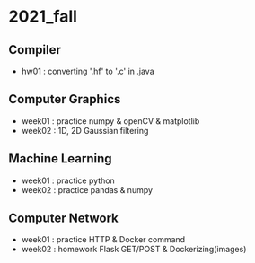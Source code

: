 # 2021_fall

## Compiler
  - hw01 : converting '.hf' to '.c' in .java

## Computer Graphics
  - week01 : practice numpy & openCV & matplotlib 
  - week02 : 1D, 2D Gaussian filtering 
  
## Machine Learning
  - week01 : practice python
  - week02 : practice pandas & numpy 
  
## Computer Network
  - week01 : practice HTTP & Docker command
  - week02 : homework Flask GET/POST & Dockerizing(images)
